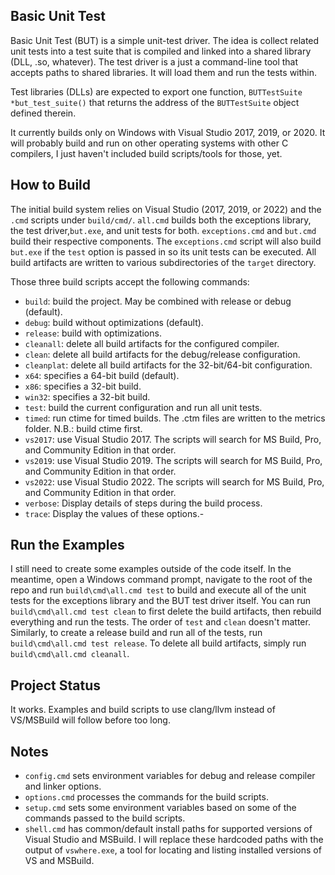 ## Basic Unit Test
Basic Unit Test (BUT) is a simple unit-test driver. The idea is collect related unit tests into a test suite that is compiled and linked into a shared library (DLL, .so, whatever). The test driver is a just a command-line tool that accepts paths to shared libraries. It will load them and run the tests within.

Test libraries (DLLs) are expected to export one function, `BUTTestSuite *but_test_suite()` that returns the address of the `BUTTestSuite` object defined therein.

It currently builds only on Windows with Visual Studio 2017, 2019, or 2020. It will probably build and run on other operating systems with other C compilers, I just haven't included build scripts/tools for those, yet.

## How to Build
The initial build system relies on Visual Studio (2017, 2019, or 2022) and the `.cmd` scripts under `build/cmd/`. `all.cmd` builds both the exceptions library, the test driver,`but.exe`, and unit tests for both. `exceptions.cmd` and `but.cmd` build their respective components. The `exceptions.cmd` script will also build `but.exe` if the `test` option is passed in so its unit tests can be executed. All build artifacts are written to various subdirectories of the `target` directory.

Those three build scripts accept the following commands:

- `build`: build the project. May be combined with release or debug (default).
- `debug`: build without optimizations (default).
- `release`: build with optimizations.
- `cleanall`: delete all build artifacts for the configured compiler.
- `clean`: delete all build artifacts for the debug/release configuration.
- `cleanplat`: delete all build artifacts for the 32-bit/64-bit configuration.
- `x64`: specifies a 64-bit build (default).
- `x86`: specifies a 32-bit build.
- `win32`: specifies a 32-bit build.
- `test`: build the current configuration and run all unit tests.
- `timed`: run ctime for timed builds. The .ctm files are written to the metrics folder. N.B.: build ctime first.
- `vs2017`: use Visual Studio 2017. The scripts will search for MS Build, Pro, and Community Edition in that order.
- `vs2019`: use Visual Studio 2019. The scripts will search for MS Build, Pro, and Community Edition in that order.
- `vs2022`: use Visual Studio 2022. The scripts will search for MS Build, Pro, and Community Edition in that order.
- `verbose`: Display details of steps during the build process.
- `trace`: Display the values of these options.-

## Run the Examples
I still need to create some examples outside of the code itself. In the meantime, open a Windows command prompt, navigate to the root of the repo and run `build\cmd\all.cmd test` to build and execute all of the unit tests for the exceptions library and the BUT test driver itself. You can run `build\cmd\all.cmd test clean` to first delete the build artifacts, then rebuild everything and run the tests. The order of `test` and `clean` doesn't matter. Similarly, to create a release build and run all of the tests, run `build\cmd\all.cmd test release`. To delete all build artifacts, simply run `build\cmd\all.cmd cleanall`.

## Project Status
It works. Examples and build scripts to use clang/llvm instead of VS/MSBuild will follow before too long.

## Notes

- `config.cmd` sets environment variables for debug and release compiler and linker options.
- `options.cmd` processes the commands for the build scripts.
- `setup.cmd` sets some environment variables based on some of the commands passed to the build scripts.
- `shell.cmd` has common/default install paths for supported versions of Visual Studio and MSBuild. I will replace these hardcoded paths with the output of `vswhere.exe`, a tool for locating and listing installed versions of VS and MSBuild.
